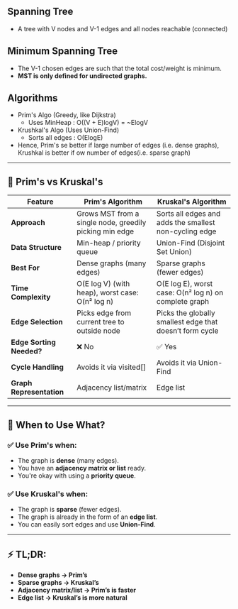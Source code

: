 ## Spanning Tree
- A tree with V nodes and V-1 edges and all nodes reachable (connected)
## Minimum Spanning Tree
- The V-1 chosen edges are such that the total cost/weight is minimum.
- **MST is only defined for undirected graphs.**
## Algorithms
- Prim's Algo (Greedy, like Dijkstra)
    - Uses MinHeap : O((V + E)logV) = ~ElogV
- Krushkal's Algo (Uses Union-Find)
    - Sorts all edges : O(ElogE)
- Hence, Prim's se better if large number of edges (i.e. dense graphs), Krushkal is better if ow number of edges(i.e. sparse graph)
----

## 🥊 Prim's vs Kruskal's

| **Feature**               | **Prim's Algorithm**                                            | **Kruskal's Algorithm**                                       |
|---------------------------|------------------------------------------------------------------|----------------------------------------------------------------|
| **Approach**              | Grows MST from a single node, greedily picking min edge         | Sorts all edges and adds the smallest non-cycling edge         |
| **Data Structure**        | Min-heap / priority queue                                       | Union-Find (Disjoint Set Union)                                |
| **Best For**              | Dense graphs (many edges)                                       | Sparse graphs (fewer edges)                                    |
| **Time Complexity**       | O(E log V) (with heap), worst case: O(n² log n)                 | O(E log E), worst case: O(n² log n) on complete graph          |
| **Edge Selection**        | Picks edge from current tree to outside node                    | Picks the globally smallest edge that doesn’t form cycle       |
| **Edge Sorting Needed?**  | ❌ No                                                            | ✅ Yes                                                          |
| **Cycle Handling**        | Avoids it via visited[]                                         | Avoids it via Union-Find                                       |
| **Graph Representation**  | Adjacency list/matrix                                           | Edge list                                                      |

---

## 🧠 When to Use What?

### ✅ Use **Prim's** when:
- The graph is **dense** (many edges).
- You have an **adjacency matrix or list** ready.
- You're okay with using a **priority queue**.

### ✅ Use **Kruskal's** when:
- The graph is **sparse** (fewer edges).
- The graph is already in the form of an **edge list**.
- You can easily sort edges and use **Union-Find**.

---

## ⚡ TL;DR:
- **Dense graphs → Prim’s**  
- **Sparse graphs → Kruskal’s**  
- **Adjacency matrix/list → Prim’s is faster**  
- **Edge list → Kruskal’s is more natural**
